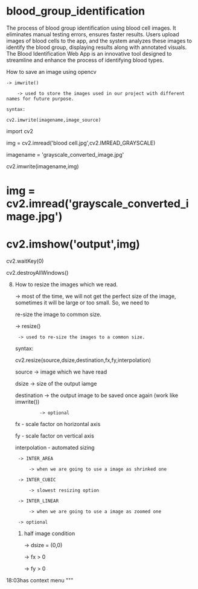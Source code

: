 # blood_group_identification
The process of blood group identification using blood cell images.
It eliminates manual testing errors, ensures faster results.
Users upload images of blood cells to the app, and the system analyzes these images to identify the blood group, displaying results along with annotated visuals.
The Blood Identification Web App is an innovative tool designed to streamline and enhance the process of identifying blood types.


How to save an image using opencv

    -> imwrite()

        -> used to store the images used in our project with different names for future purpose.

    syntax:

    cv2.imwrite(imagename,image_source)

import cv2

img = cv2.imread('blood cell.jpg',cv2.IMREAD_GRAYSCALE)

imagename = 'grayscale_converted_image.jpg'

cv2.imwrite(imagename,img)

# img = cv2.imread('grayscale_converted_image.jpg')

# cv2.imshow('output',img)

cv2.waitKey(0)

cv2.destroyAllWindows()

8. How to resize the images which we read.

    -> most of the time, we will not get the perfect size of the image, sometimes it will be large or too small. So, we need to

    re-size the image to common size.

    -> resize()

        -> used to re-size the images to a common size.

    syntax:

    cv2.resize(source,dsize,destination,fx,fy,interpolation)

    source -> image which we have read

    dsize -> size of the output iamge

    destination -> the output image to be saved once again (work like imwrite())

                -> optional

    fx - scale factor on horizontal axis

    fy - scale factor on vertical axis

    interpolation - automated sizing

        -> INTER_AREA

            -> when we are going to use a image as shrinked one

        -> INTER_CUBIC

            -> slowest resizing option

        -> INTER_LINEAR

            -> when we are going to use a image as zoomed one

        -> optional

    1. half image condition

        -> dsize = (0,0)

        -> fx > 0

        -> fy > 0

18:03has context menu  """
